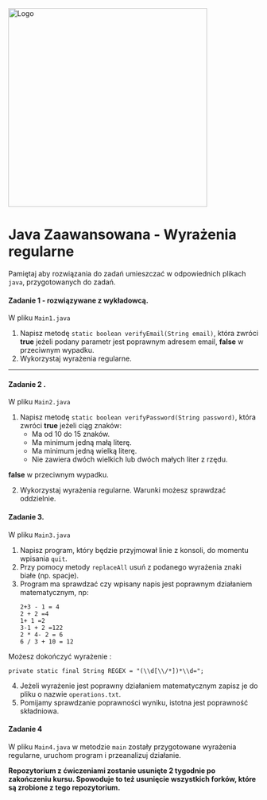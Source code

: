 <img alt="Logo" src="http://coderslab.pl/svg/logo-coderslab.svg" width="400">

#  Java Zaawansowana - Wyrażenia regularne
Pamiętaj aby rozwiązania do zadań umieszczać w odpowiednich plikach `java`, przygotowanych do zadań.


#### Zadanie 1 - rozwiązywane z wykładowcą.

W pliku `Main1.java`

1. Napisz metodę `static boolean verifyEmail(String email)`,
 która zwróci **true** jeżeli podany parametr jest poprawnym adresem email, **false** w przeciwnym wypadku.
2. Wykorzystaj wyrażenia regularne.

-----------------------------------------------------------------------------

#### Zadanie 2 .

W pliku `Main2.java`

1. Napisz metodę `static boolean verifyPassword(String password)`, która zwróci **true** jeżeli ciąg znaków:
   * Ma od 10 do 15 znaków.
   * Ma minimum jedną małą literę.
   * Ma minimum jedną wielką literę.
   * Nie zawiera dwóch wielkich lub dwóch małych liter z rzędu.

**false** w przeciwnym wypadku.

2. Wykorzystaj wyrażenia regularne. Warunki możesz sprawdzać oddzielnie.

#### Zadanie 3.

W pliku `Main3.java`

1. Napisz program, który będzie przyjmował linie z konsoli, do momentu wpisania `quit`.
2. Przy pomocy metody `replaceAll` usuń z podanego wyrażenia znaki białe (np. spacje). 
3. Program ma sprawdzać czy wpisany napis jest poprawnym działaniem matematycznym, np:
    ````
    2+3 - 1 = 4
    2 + 2 =4
    1+ 1 =2
    3-1 + 2 =122
    2 * 4- 2 = 6
    6 / 3 + 10 = 12
    ````
Możesz dokończyć wyrażenie :
````
private static final String REGEX = "(\\d[\\/*])*\\d=";
````
  
4. Jeżeli wyrażenie jest poprawny działaniem matematycznym zapisz je do pliku o nazwie `operations.txt`.
5. Pomijamy sprawdzanie poprawności wyniku, istotna jest poprawność składniowa.


#### Zadanie 4

W pliku `Main4.java` w metodzie `main` zostały przygotowane wyrażenia regularne,
uruchom program i przeanalizuj działanie.


**Repozytorium z ćwiczeniami zostanie usunięte 2 tygodnie po zakończeniu kursu. Spowoduje to też usunięcie wszystkich forków, które są zrobione z tego repozytorium.**
